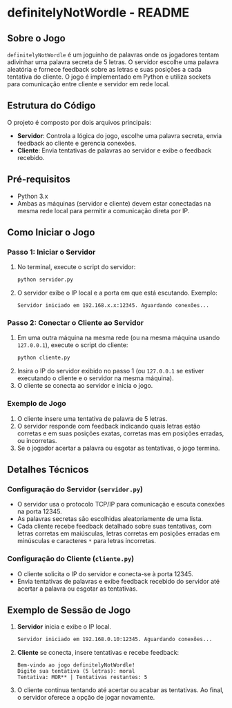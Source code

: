 
# definitelyNotWordle - README

## Sobre o Jogo

`definitelyNotWordle` é um joguinho de palavras onde os jogadores tentam adivinhar uma palavra secreta de 5 letras. 
O servidor escolhe uma palavra aleatória e fornece feedback sobre as letras e suas posições a cada tentativa 
do cliente. O jogo é implementado em Python e utiliza sockets para comunicação entre cliente e servidor em 
rede local.

## Estrutura do Código

O projeto é composto por dois arquivos principais:
- **Servidor**: Controla a lógica do jogo, escolhe uma palavra secreta, envia feedback ao cliente e gerencia conexões.
- **Cliente**: Envia tentativas de palavras ao servidor e exibe o feedback recebido.

## Pré-requisitos

- Python 3.x
- Ambas as máquinas (servidor e cliente) devem estar conectadas na mesma rede local para permitir a comunicação direta por IP.

## Como Iniciar o Jogo

### Passo 1: Iniciar o Servidor
1. No terminal, execute o script do servidor:
   ```bash
   python servidor.py
   ```
2. O servidor exibe o IP local e a porta em que está escutando. Exemplo:
   ```
   Servidor iniciado em 192.168.x.x:12345. Aguardando conexões...
   ```

### Passo 2: Conectar o Cliente ao Servidor
1. Em uma outra máquina na mesma rede (ou na mesma máquina usando `127.0.0.1`), execute o script do cliente:
   ```bash
   python cliente.py
   ```
2. Insira o IP do servidor exibido no passo 1 (ou `127.0.0.1` se estiver executando o cliente e o servidor na mesma máquina).
3. O cliente se conecta ao servidor e inicia o jogo.

### Exemplo de Jogo
1. O cliente insere uma tentativa de palavra de 5 letras.
2. O servidor responde com feedback indicando quais letras estão corretas e em suas posições exatas, corretas mas em posições erradas, ou incorretas.
3. Se o jogador acertar a palavra ou esgotar as tentativas, o jogo termina.

## Detalhes Técnicos

### Configuração do Servidor (`servidor.py`)
- O servidor usa o protocolo TCP/IP para comunicação e escuta conexões na porta 12345.
- As palavras secretas são escolhidas aleatoriamente de uma lista.
- Cada cliente recebe feedback detalhado sobre suas tentativas, com letras corretas em maiúsculas, letras corretas em posições erradas em minúsculas e caracteres `*` para letras incorretas.

### Configuração do Cliente (`cliente.py`)
- O cliente solicita o IP do servidor e conecta-se à porta 12345.
- Envia tentativas de palavras e exibe feedback recebido do servidor até acertar a palavra ou esgotar as tentativas.

## Exemplo de Sessão de Jogo

1. **Servidor** inicia e exibe o IP local.
   ```bash
   Servidor iniciado em 192.168.0.10:12345. Aguardando conexões...
   ```

2. **Cliente** se conecta, insere tentativas e recebe feedback:
   ```plaintext
   Bem-vindo ao jogo definitelyNotWordle!
   Digite sua tentativa (5 letras): moral
   Tentativa: MOR** | Tentativas restantes: 5
   ```

3. O cliente continua tentando até acertar ou acabar as tentativas. Ao final, o servidor oferece a opção de jogar novamente.
